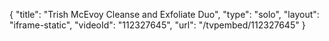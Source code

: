 {
    "title": "Trish McEvoy Cleanse and Exfoliate Duo",
    "type": "solo",
    "layout": "iframe-static",
    "videoId": "112327645",
    "url": "\/tvpembed\/112327645"
}
